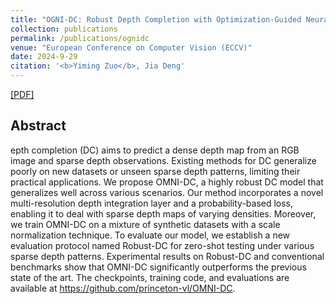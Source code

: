 ```yaml
---
title: "OGNI-DC: Robust Depth Completion with Optimization-Guided Neural Iterations"
collection: publications
permalink: /publications/ognidc
venue: "European Conference on Computer Vision (ECCV)"
date: 2024-9-29
citation: '<b>Yiming Zuo</b>, Jia Deng'
---
```


[[PDF]](https://arxiv.org/pdf/2411.19278)

## Abstract
epth completion (DC) aims to predict a dense depth map from an RGB image and sparse depth observations. Existing methods for DC generalize poorly on new datasets or unseen sparse depth patterns, limiting their practical applications. We propose OMNI-DC, a highly robust DC model that generalizes well across various scenarios. Our method incorporates a novel multi-resolution depth integration layer and a probability-based loss, enabling it to deal with sparse depth maps of varying densities. Moreover, we train OMNI-DC on a mixture of synthetic datasets with a scale normalization technique. To evaluate our model, we establish a new evaluation protocol named Robust-DC for zero-shot testing under various sparse depth patterns. Experimental results on Robust-DC and conventional benchmarks show that OMNI-DC significantly outperforms the previous state of the art. The checkpoints, training code, and evaluations are available at https://github.com/princeton-vl/OMNI-DC.